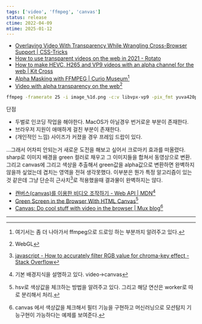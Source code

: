 ```yaml
---
tags: ['video', 'ffmpeg', 'canvas']
status: release
ctime: 2022-04-09
mtime: 2025-01-12
---
```


- [Overlaying Video With Transparency While Wrangling Cross-Browser Support | CSS-Tricks](https://css-tricks.com/overlaying-video-with-transparency-while-wrangling-cross-browser-support/)
- [How to use transparent videos on the web in 2021 - Rotato](https://www.rotato.app/read/transparent-videos-for-the-web)
- [How to make HEVC, H265 and VP9 videos with an alpha channel for the web | Kit Cross](https://kitcross.net/hevc-web-video-alpha-channel/)
- [Alpha Masking with FFMPEG | Curio Museum](https://curiosalon.github.io/blog/ffmpeg-alpha-masking/)[^27-1]
- [Video with alpha transparency on the web](https://jakearchibald.com/2024/video-with-transparency/)[^27-6]

```sh
ffmpeg -framerate 25 -i image_%1d.png -c:v libvpx-vp9 -pix_fmt yuva420p output.webm
```

단점

- 두벌로 인코딩 작업을 해야한다. MacOS가 아닐경우 번거로운 부분이 존재한다.
- 브라우저 지원이 애매하게 걸친 부분이 존재한다.
- (개인적인 느낌) 사이즈가 커졌을 경우 프레임 드랍이 있다.

...그래서 어차피 안되는거 새로운 도전을 해보고 싶어서 크로마키 효과를 떠올렸다. sharp로 이미지 배경을 green 컬러로 채우고 그 이미지들을 합쳐서 동영상으로 변환. 그리고 canvas에 그리고 색상을 추출해서 green값을 alpha값으로 변환하면 완벽하지 않을까 싶었는데 겹치는 영역을 전혀 생각못했다. 이부분은 뭔가 특정 알고리즘이 있는 것 같은데 그냥 단순히 근사치[^27-5]로 적용했을때 결과물이 완벽하지는 않다.

- [캔버스(canvas)를 이용한 비디오 조작하기 - Web API | MDN](https://developer.mozilla.org/ko/docs/Web/API/Canvas_API/Manipulating_video_using_canvas)[^27-2]
- [Green Screen in the Browser With HTML Canvas](https://www.kapwing.com/blog/green-screen-in-browser/)[^27-3]
- [Canvas: Do cool stuff with video in the browser | Mux blog](https://mux.com/blog/canvas-adding-filters-and-more-to-video-using-just-a-browser/)[^27-4]

---

[^27-1]: 여기서는 좀 더 나아가서 ffmpeg으로 드로잉 하는 부분까지 알려주고 있다.
[^27-2]: 기본 배경지식을 설명하고 있다. video->canvas
[^27-3]: hsv로 색상값을 체크하는 방법을 알려주고 있다. 그리고 해당 연산은 worker로 따로 분리해서 처리.
[^27-4]: canvas 에서 색상값을 체크해서 필터 기능을 구현하고 머신러닝으로 모션탐지 기능구현이 가능하다는 예제를 보여준다.
[^27-5]: [javascript - How to accurately filter RGB value for chroma-key effect - Stack Overflow](https://stackoverflow.com/questions/38419980/how-to-accurately-filter-rgb-value-for-chroma-key-effect)
[^27-6]: WebGL

